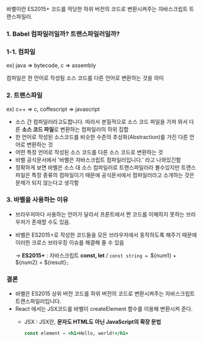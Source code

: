 바벨이란 ES2015+ 코드를 적당한 하위 버전의 코드로 변환시켜주는 자바스크립트 트랜스파일러.

### **1. Babel 컴파일러일까? 트랜스파일러일까?**

### **1-1. 컴파일**

ex) java ⇒ bytecode, c ⇒ assembly

컴파일은 한 언어로 작성됨 소스 코드를 다른 언어로 변환하는 것을 의미

### **2. 트랜스파일**

ex) c++ ⇒ c,   coffescript ⇒ javascript

- 소스 간 컴파일러라고도합니다. 따라서 본질적으로 소스 코드 파일을 가져 와서 다른 **소스 코드 파일**로 변환하는 컴파일러의 하위 집합
- 한 언어로 작성된 소스코드를 비슷한 수준의 추상화(Abstraction)를 가진 다른 언어로 변환하는 것
- 어떤 특정 언어로 작성된 소스 코드를 다른 소스 코드로 변환하는 것
- 바벨 공식문서에서 '바벨은 자바스크립트 컴파일러입니다.' 라고 나와있긴함
- 정확하게 보면 바벨은 소스 대 소스 컴파일러로 트랜스파일러라 볼수있지만 트랜스파일은 특정 종류의 컴파일이기 때문에 공식문서에서 컴파일러라고 소개하는 것은 문제가 되지 않는다고 생각함

### **3. 바벨을 사용하는 이유**

- 브라우저마다 사용하는 언어가 달라서 프론트에서 짠 코드를 이해하지 못하는 브라우저가 존재할 수도 있음.
- 바벨은 ES2015+로 작성한 코드들을 모든 브라우저에서 동작하도록 해주기 때문에 이러한 크로스 브라우징 이슈를 해결해 줄 수 있음

  → **ES2015+** : 자바스크립트 **const, let** / `const string = `${num1} + ${num2} = ${result}`;`

### 결론
- 바벨은 ES2015 상위 버전 코드를 하위 버전의 코드로 변환시켜주는 자바스크립트 트랜스파일러입니다.
- React 에서는 JSX코드를 바벨이 createElement 함수를 이용해 변환시켜 준다.
    - JSX : JSX란, **문자도 HTML도 아닌 JavaScript의 확장 문법**

        ```jsx
        const element = <h1>Hello, world!</h1>
        ```